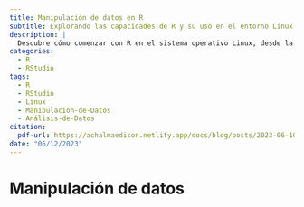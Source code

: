 ```yaml
---
title: Manipulación de datos en R
subtitle: Explorando las capacidades de R y su uso en el entorno Linux
description: |
  Descubre cómo comenzar con R en el sistema operativo Linux, desde la descarga e instalación hasta la manipulación de datos para análisis. Aprende sobre las funcionalidades y ventajas que ofrece este software en el entorno Linux.
categories:
  - R
  - RStudio
tags:
  - R
  - RStudio
  - Linux
  - Manipulación-de-Datos
  - Análisis-de-Datos
citation:
  pdf-url: https://achalmaedison.netlify.app/docs/blog/posts/2023-06-10-4-manipulacion-datos-r/index.pdf
date: "06/12/2023"
---
```





# Manipulación de datos

